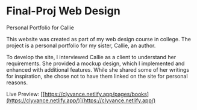 # Final-Proj Web Design
Personal Portfolio for Callie

This website was created as part of my web design course in college. 
The project is a personal portfolio for my sister, Callie, an author.

To develop the site, I interviewed Callie as a client to understand her requirements. 
She provided a mockup design, which I implemented and enhanced with additional features. 
While she shared some of her writings for inspiration, she chose not to have them linked on the site for personal reasons.

Live Preview: [[https://clyvance.netlify.app/pages/books](https://clyvance.netlify.app/)](https://clyvance.netlify.app/)
